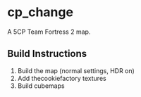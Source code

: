 cp_change
=========

A 5CP Team Fortress 2 map.


## Build Instructions

1. Build the map (normal settings, HDR on)
2. Add thecookiefactory textures
3. Build cubemaps
